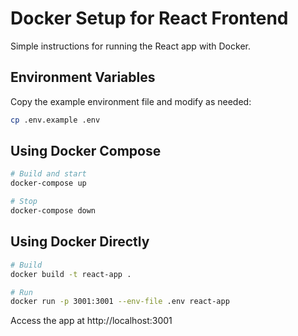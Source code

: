 # Docker Setup for React Frontend

Simple instructions for running the React app with Docker.

## Environment Variables

Copy the example environment file and modify as needed:

```bash
cp .env.example .env
```

## Using Docker Compose

```bash
# Build and start
docker-compose up

# Stop
docker-compose down
```

## Using Docker Directly

```bash
# Build
docker build -t react-app .

# Run
docker run -p 3001:3001 --env-file .env react-app
```

Access the app at http://localhost:3001 